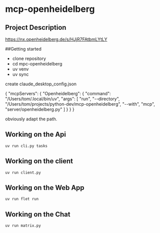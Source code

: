 # mcp-openheidelberg

## Project Description

https://nx.openheidelberg.de/s/HJjR7FAtbmLYtLY

##Getting started

- clone repository
- cd mpc-openheidelberg
- uv venv
- uv sync


create claude_desktop_config.json

{
  "mcpServers": {
    "Openheidelberg": {
      "command": "/Users/tom/.local/bin/uv",
      "args": [
        "run",
	"--directory",
        "/Users/tom/projects/python-dev/mcp-openheidelberg",
        "--with",
        "mcp",
        "server/openheidelberg.py"
      ]
    }
  }
}

obviously adapt the path.

## Working on the Api

    uv run cli.py tasks

## Working on the client

    uv run client.py

## Working on the Web App

    uv run flet run

## Working on the Chat

    uv run matrix.py

